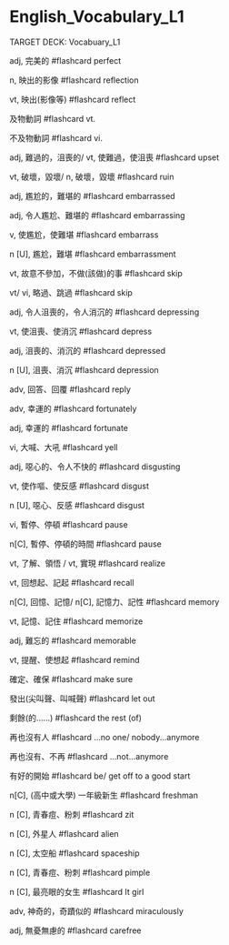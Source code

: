 # English_Vocabulary_L1

TARGET DECK: Vocabuary_L1

adj, 完美的 #flashcard 
perfect 
<!--ID: 1630672350305-->

n, 映出的影像 #flashcard 
reflection
<!--ID: 1630672355138-->

vt, 映出(影像等) #flashcard 
reflect 
<!--ID: 1630672355190-->

及物動詞 #flashcard 
vt. 
<!--ID: 1630672355194-->

不及物動詞 #flashcard 
vi. 
<!--ID: 1630672355198-->

adj, 難過的，沮喪的/
vt, 使難過，使沮喪 #flashcard 
upset 
<!--ID: 1630672355201-->

vt, 破壞，毀壞/
n, 破壞，毀壞 #flashcard 
ruin 
<!--ID: 1630672409540-->

adj, 尷尬的，難堪的 #flashcard 
embarrassed
<!--ID: 1630672599932-->

adj, 令人尷尬、難堪的 #flashcard 
embarrassing
<!--ID: 1630672669740-->

v, 使尷尬，使難堪 #flashcard 
embarrass
<!--ID: 1630672724915-->

n [U], 尷尬，難堪 #flashcard 
embarrassment
<!--ID: 1630673198313-->


vt, 故意不參加，不做(該做)的事 #flashcard 
skip
<!--ID: 1630673198343-->


vt/ vi, 略過、跳過 #flashcard 
skip
<!--ID: 1630673198371-->


adj, 令人沮喪的，令人消沉的 #flashcard 
depressing
<!--ID: 1630673211123-->


vt, 使沮喪、使消沉 #flashcard 
depress
<!--ID: 1630673211189-->


adj, 沮喪的、消沉的 #flashcard 
depressed
<!--ID: 1630673211221-->

n [U], 沮喪、消沉 #flashcard 
depression
<!--ID: 1630673253437-->

adv, 回答、回覆 #flashcard 
reply
<!--ID: 1630673443523-->


adv, 幸運的 #flashcard 
fortunately
<!--ID: 1630673443569-->


adj, 幸運的 #flashcard 
fortunate
<!--ID: 1630673802118-->


vi, 大喊、大吼 #flashcard 
yell
<!--ID: 1630673802122-->


adj, 噁心的、令人不快的 #flashcard 
disgusting
<!--ID: 1630673802125-->


vt, 使作嘔、使反感 #flashcard 
disgust
<!--ID: 1630673802128-->


n [U], 噁心、反感 #flashcard 
disgust
<!--ID: 1630673802131-->


vi, 暫停、停頓 #flashcard 
pause
<!--ID: 1630673802134-->


n[C], 暫停、停頓的時間 #flashcard 
pause
<!--ID: 1630673802137-->


vt, 了解、領悟 /
vt, 實現 #flashcard 
realize
<!--ID: 1630673802140-->


vt, 回想起、記起 #flashcard 
recall
<!--ID: 1630673802143-->


n[C], 回憶、記憶/
n[C], 記憶力、記性 #flashcard 
memory
<!--ID: 1630673802146-->

vt, 記憶、記住 #flashcard 
memorize
<!--ID: 1630674403088-->


adj, 難忘的 #flashcard 
memorable
<!--ID: 1630674403091-->


vt, 提醒、使想起 #flashcard 
remind
<!--ID: 1630674403094-->


確定、確保 #flashcard 
make sure
<!--ID: 1630674403097-->


發出(尖叫聲、叫喊聲) #flashcard 
let out
<!--ID: 1630674403099-->


剩餘(的......) #flashcard 
the rest (of)
<!--ID: 1630674403102-->


再也沒有人 #flashcard 
...no one/ nobody...anymore
<!--ID: 1630674403105-->


再也沒有、不再 #flashcard 
...not...anymore
<!--ID: 1630674403107-->


有好的開始 #flashcard 
be/ get off to a good start
<!--ID: 1630674403110-->


n[C], (高中或大學) 一年級新生 #flashcard 
freshman
<!--ID: 1630674403113-->


n [C], 青春痘、粉刺 #flashcard 
zit
<!--ID: 1630674403115-->


n [C], 外星人 #flashcard 
alien
<!--ID: 1630674403118-->


n [C], 太空船 #flashcard 
spaceship
<!--ID: 1630674403120-->


n [C], 青春痘、粉刺 #flashcard 
pimple

n [C], 最亮眼的女生 #flashcard 
It girl
<!--ID: 1630674403124-->


adv, 神奇的，奇蹟似的 #flashcard 
miraculously
<!--ID: 1630674403126-->


adj, 無憂無慮的 #flashcard 
carefree
<!--ID: 1630674403129-->










